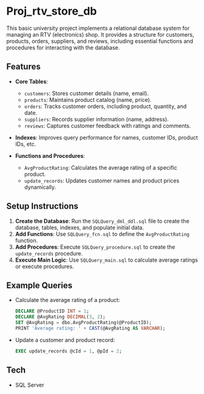 # Proj_rtv_store_db

This basic university project implements a relational database system for managing an RTV (electronics) shop. It provides a structure for customers, products, orders, suppliers, and reviews, including essential functions and procedures for interacting with the database.

## Features

- **Core Tables**: 
  - `customers`: Stores customer details (name, email).
  - `products`: Maintains product catalog (name, price).
  - `orders`: Tracks customer orders, including product, quantity, and date.
  - `suppliers`: Records supplier information (name, address).
  - `reviews`: Captures customer feedback with ratings and comments.

- **Indexes**: Improves query performance for names, customer IDs, product IDs, etc.

- **Functions and Procedures**:
  - `AvgProductRating`: Calculates the average rating of a specific product.
  - `update_records`: Updates customer names and product prices dynamically.

## Setup Instructions

1. **Create the Database**: Run the `SQLQuery_dml_ddl.sql` file to create the database, tables, indexes, and populate initial data.
2. **Add Functions**: Use `SQLQuery_fcn.sql` to define the `AvgProductRating` function.
3. **Add Procedures**: Execute `SQLQuery_procedure.sql` to create the `update_records` procedure.
4. **Execute Main Logic**: Use `SQLQuery_main.sql` to calculate average ratings or execute procedures.

## Example Queries

- Calculate the average rating of a product:
  ```sql
  DECLARE @ProductID INT = 1;
  DECLARE @AvgRating DECIMAL(3, 2);
  SET @AvgRating = dbo.AvgProductRating(@ProductID);
  PRINT 'Average rating: ' + CAST(@AvgRating AS VARCHAR);
  ```

- Update a customer and product record:
  ```sql
  EXEC update_records @cId = 1, @pId = 2;
  ```

## Tech

- SQL Server


